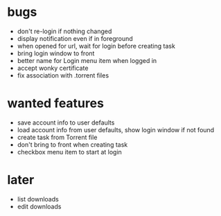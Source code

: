# bugs

- don't re-login if nothing changed
- display notification even if in foreground
- when opened for url, wait for login before creating task
- bring login window to front
- better name for Login menu item when logged in
- accept wonky certificate
- fix association with .torrent files

# wanted features

- save account info to user defaults
- load account info from user defaults, show login window if not found
- create task from Torrent file
- don't bring to front when creating task
- checkbox menu item to start at login

# later

- list downloads
- edit downloads